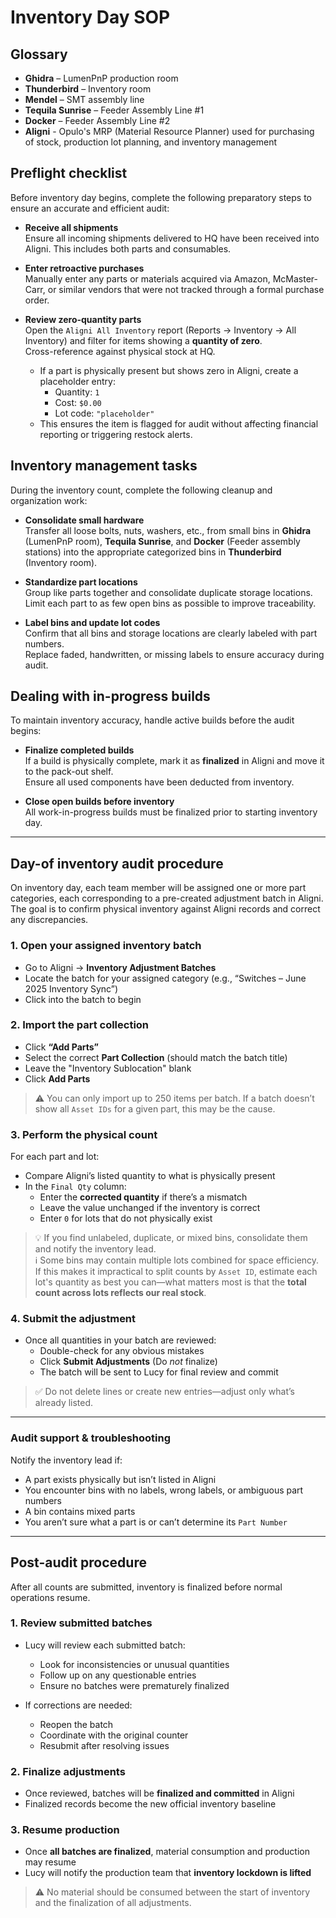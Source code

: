 # Inventory Day SOP

## Glossary

- **Ghidra** – LumenPnP production room  
- **Thunderbird** – Inventory room  
- **Mendel** – SMT assembly line  
- **Tequila Sunrise** – Feeder Assembly Line #1  
- **Docker** – Feeder Assembly Line #2
- **Aligni** - Opulo's MRP (Material Resource Planner) used for purchasing of stock, production lot planning, and inventory management

## Preflight checklist

Before inventory day begins, complete the following preparatory steps to ensure an accurate and efficient audit:

- **Receive all shipments**  
  Ensure all incoming shipments delivered to HQ have been received into Aligni. This includes both parts and consumables.

- **Enter retroactive purchases**  
  Manually enter any parts or materials acquired via Amazon, McMaster-Carr, or similar vendors that were not tracked through a formal purchase order.

- **Review zero-quantity parts**  
  Open the `Aligni All Inventory` report (Reports → Inventory → All Inventory) and filter for items showing a **quantity of zero**.  
  Cross-reference against physical stock at HQ.  
  - If a part is physically present but shows zero in Aligni, create a placeholder entry:
    - Quantity: `1`
    - Cost: `$0.00`
    - Lot code: `"placeholder"`
  - This ensures the item is flagged for audit without affecting financial reporting or triggering restock alerts.

## Inventory management tasks

During the inventory count, complete the following cleanup and organization work:

- **Consolidate small hardware**  
  Transfer all loose bolts, nuts, washers, etc., from small bins in **Ghidra** (LumenPnP room), **Tequila Sunrise**, and **Docker** (Feeder assembly stations) into the appropriate categorized bins in **Thunderbird** (Inventory room).

- **Standardize part locations**  
  Group like parts together and consolidate duplicate storage locations.
  Limit each part to as few open bins as possible to improve traceability.

- **Label bins and update lot codes**  
  Confirm that all bins and storage locations are clearly labeled with part numbers.  
  Replace faded, handwritten, or missing labels to ensure accuracy during audit.

## Dealing with in-progress builds

To maintain inventory accuracy, handle active builds before the audit begins:

- **Finalize completed builds**  
  If a build is physically complete, mark it as **finalized** in Aligni and move it to the pack-out shelf.  
  Ensure all used components have been deducted from inventory.

- **Close open builds before inventory**  
  All work-in-progress builds must be finalized prior to starting inventory day.

---

## Day-of inventory audit procedure

On inventory day, each team member will be assigned one or more part categories, each corresponding to a pre-created adjustment batch in Aligni. The goal is to confirm physical inventory against Aligni records and correct any discrepancies.

### 1. Open your assigned inventory batch

- Go to Aligni → **Inventory Adjustment Batches**
- Locate the batch for your assigned category (e.g., “Switches – June 2025 Inventory Sync”)
- Click into the batch to begin

### 2. Import the part collection

- Click **“Add Parts”**
- Select the correct **Part Collection** (should match the batch title)
- Leave the "Inventory Sublocation" blank
- Click **Add Parts**

> ⚠️ You can only import up to 250 items per batch. If a batch doesn’t show all `Asset IDs` for a given part, this may be the cause.

### 3. Perform the physical count

For each part and lot:

- Compare Aligni’s listed quantity to what is physically present
- In the `Final Qty` column:
  - Enter the **corrected quantity** if there’s a mismatch
  - Leave the value unchanged if the inventory is correct
  - Enter `0` for lots that do not physically exist

> 💡 If you find unlabeled, duplicate, or mixed bins, consolidate them and notify the inventory lead.  
> ℹ️ Some bins may contain multiple lots combined for space efficiency. If this makes it impractical to split counts by `Asset ID`, estimate each lot's quantity as best you can—what matters most is that the **total count across lots reflects our real stock**.

### 4. Submit the adjustment

- Once all quantities in your batch are reviewed:
  - Double-check for any obvious mistakes
  - Click **Submit Adjustments** (Do *not* finalize)
  - The batch will be sent to Lucy for final review and commit

> ✅ Do not delete lines or create new entries—adjust only what’s already listed.

---

### Audit support & troubleshooting

Notify the inventory lead if:

- A part exists physically but isn’t listed in Aligni
- You encounter bins with no labels, wrong labels, or ambiguous part numbers
- A bin contains mixed parts
- You aren’t sure what a part is or can’t determine its `Part Number`

---

## Post-audit procedure

After all counts are submitted, inventory is finalized before normal operations resume.

### 1. Review submitted batches

- Lucy will review each submitted batch:
  - Look for inconsistencies or unusual quantities
  - Follow up on any questionable entries
  - Ensure no batches were prematurely finalized

- If corrections are needed:
  - Reopen the batch
  - Coordinate with the original counter
  - Resubmit after resolving issues

### 2. Finalize adjustments

- Once reviewed, batches will be **finalized and committed** in Aligni
- Finalized records become the new official inventory baseline

### 3. Resume production

- Once **all batches are finalized**, material consumption and production may resume
- Lucy will notify the production team that **inventory lockdown is lifted**

> ⚠️ No material should be consumed between the start of inventory and the finalization of all adjustments.  